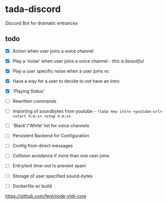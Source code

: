 # tada-discord

Discord Bot for dramatic entrances

## todo

- [x] Action when user joins a voice channel
- [x] Play a 'noise' when user joins a voice channel - _this is beautiful_
- [x] Play a user specific noise when a user joins vc
- [x] Have a way for a user to decide to _not_ have an intro
- [x] 'Playing Status'
- [ ] Rewritten commands
- [ ] Importing of soundbytes from youtube - `!tada new intro <youtube-url> <start h:m:s> <stop h:m:s>`
- [ ] 'Black'/'White' list for voice channels
- [ ] Persistent Backend for Configuration
- [ ] Config from direct messages
- [ ] Collision avoidance if more than one user joins
- [ ] Entry/exit time-out to prevent spam
- [ ] Storage of user specified sound-bytes
- [ ] Dockerfile w/ build


https://github.com/fent/node-ytdl-core